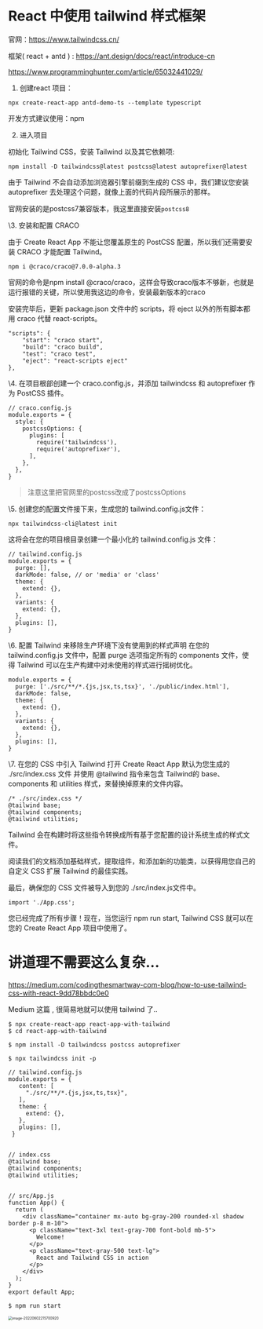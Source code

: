 # React 中使用 tailwind 样式框架

 官网：https://www.tailwindcss.cn/

 框架( react + antd ) : https://ant.design/docs/react/introduce-cn

https://www.programminghunter.com/article/65032441029/

 

1. 创建react 项目：

```
npx create-react-app antd-demo-ts --template typescript
```

 

 开发方式建议使用：npm

 

2. 进入项目

初始化 Tailwind CSS，安装 Tailwind 以及其它依赖项: 

```
npm install -D tailwindcss@latest postcss@latest autoprefixer@latest
```

 

由于 Tailwind 不会自动添加浏览器引擎前缀到生成的 CSS 中，我们建议您安装 autoprefixer 去处理这个问题，就像上面的代码片段所展示的那样。

官网安装的是postcss7兼容版本，我这里直接安装`postcss8`





\3. 安装和配置 CRACO

由于 Create React App 不能让您覆盖原生的 PostCSS 配置，所以我们还需要安装 CRACO 才能配置 Tailwind。

```
npm i @craco/craco@7.0.0-alpha.3
```


官网的命令是npm install @craco/craco，这样会导致craco版本不够新，也就是运行报错的关键，所以使用我这边的命令，安装最新版本的craco

安装完毕后，更新 package.json 文件中的 scripts，将 eject 以外的所有脚本都用 craco 代替 react-scripts。

```
"scripts": {
    "start": "craco start",
    "build": "craco build",
    "test": "craco test",
    "eject": "react-scripts eject"
},
```



 

\4. 在项目根部创建一个 craco.config.js，并添加 tailwindcss 和 autoprefixer 作为 PostCSS 插件。

```
// craco.config.js
module.exports = {
  style: {
    postcssOptions: {
      plugins: [
        require('tailwindcss'),
        require('autoprefixer'),
      ],
    },
  },
}
```

>  注意这里把官网里的postcss改成了postcssOptions

 

\5. 创建您的配置文件接下来，生成您的 tailwind.config.js文件：

```
npx tailwindcss-cli@latest init
```

 


这将会在您的项目根目录创建一个最小化的 tailwind.config.js 文件：

```
// tailwind.config.js
module.exports = {
  purge: [],
  darkMode: false, // or 'media' or 'class'
  theme: {
    extend: {},
  },
  variants: {
    extend: {},
  },
  plugins: [],
}
```

 


\6. 配置 Tailwind 来移除生产环境下没有使用到的样式声明
在您的 tailwind.config.js 文件中，配置 purge 选项指定所有的 components 文件，使得 Tailwind 可以在生产构建中对未使用的样式进行摇树优化。

```
module.exports = {
  purge: ['./src/**/*.{js,jsx,ts,tsx}', './public/index.html'],
  darkMode: false, 
  theme: {
    extend: {},
  },
  variants: {
    extend: {},
  },
  plugins: [],
}
```

 

 

\7. 在您的 CSS 中引入 Tailwind
打开 Create React App 默认为您生成的 ./src/index.css 文件 并使用 @tailwind 指令来包含 Tailwind的 base、 components 和 utilities 样式，来替换掉原来的文件内容。

```
/* ./src/index.css */
@tailwind base;
@tailwind components;
@tailwind utilities;
```


Tailwind 会在构建时将这些指令转换成所有基于您配置的设计系统生成的样式文件。

阅读我们的文档添加基础样式，提取组件，和添加新的功能类，以获得用您自己的自定义 CSS 扩展 Tailwind 的最佳实践。

最后，确保您的 CSS 文件被导入到您的 ./src/index.js文件中。

```
import './App.css'; 
```



您已经完成了所有步骤！现在，当您运行 npm run start, Tailwind CSS 就可以在您的 Create React App 项目中使用了。 









# 讲道理不需要这么复杂...

https://medium.com/codingthesmartway-com-blog/how-to-use-tailwind-css-with-react-9dd78bbdc0e0

Medium 这篇 , 很简易地就可以使用 tailwind 了..



```
$ npx create-react-app react-app-with-tailwind
$ cd react-app-with-tailwind

$ npm install -D tailwindcss postcss autoprefixer

$ npx tailwindcss init -p
```



```react
// tailwind.config.js
module.exports = {
   content: [
     "./src/**/*.{js,jsx,ts,tsx}",
   ],
   theme: {
     extend: {},
   },
   plugins: [],
 }


// index.css
@tailwind base;
@tailwind components;
@tailwind utilities;


// src/App.js
function App() {
  return (
    <div className="container mx-auto bg-gray-200 rounded-xl shadow border p-8 m-10">
      <p className="text-3xl text-gray-700 font-bold mb-5">
        Welcome!
      </p>
      <p className="text-gray-500 text-lg">
        React and Tailwind CSS in action
      </p>
    </div>
  );
}
export default App;
```



```
$ npm run start
```

<img src="/Users/soda/Library/Application Support/typora-user-images/image-20220602215700920.png" alt="image-20220602215700920" style="zoom:50%;" />